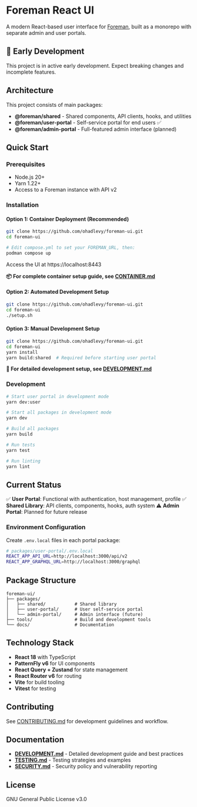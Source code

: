 # Foreman React UI

A modern React-based user interface for [Foreman](https://theforeman.org/), built as a monorepo with separate admin and user portals.

## 🚧 Early Development

This project is in active early development. Expect breaking changes and incomplete features.

## Architecture

This project consists of main packages:

- **@foreman/shared** - Shared components, API clients, hooks, and utilities
- **@foreman/user-portal** - Self-service portal for end users ✅
- **@foreman/admin-portal** - Full-featured admin interface (planned)

## Quick Start

### Prerequisites

- Node.js 20+
- Yarn 1.22+
- Access to a Foreman instance with API v2

### Installation

#### Option 1: Container Deployment (Recommended)
```bash
git clone https://github.com/ohadlevy/foreman-ui.git
cd foreman-ui

# Edit compose.yml to set your FOREMAN_URL, then:
podman compose up
```

Access the UI at https://localhost:8443

**📦 For complete container setup guide, see [CONTAINER.md](./CONTAINER.md)**

#### Option 2: Automated Development Setup
```bash
git clone https://github.com/ohadlevy/foreman-ui.git
cd foreman-ui
./setup.sh
```

#### Option 3: Manual Development Setup
```bash
git clone https://github.com/ohadlevy/foreman-ui.git
cd foreman-ui
yarn install
yarn build:shared  # Required before starting user portal
```

**📖 For detailed development setup, see [DEVELOPMENT.md](./DEVELOPMENT.md)**

### Development

```bash
# Start user portal in development mode
yarn dev:user

# Start all packages in development mode
yarn dev

# Build all packages
yarn build

# Run tests
yarn test

# Run linting
yarn lint
```

## Current Status

✅ **User Portal**: Functional with authentication, host management, profile
✅ **Shared Library**: API clients, components, hooks, auth system
⚠️ **Admin Portal**: Planned for future release

### Environment Configuration

Create `.env.local` files in each portal package:

```bash
# packages/user-portal/.env.local
REACT_APP_API_URL=http://localhost:3000/api/v2
REACT_APP_GRAPHQL_URL=http://localhost:3000/graphql
```

## Package Structure

```
foreman-ui/
├── packages/
│   ├── shared/           # Shared library
│   ├── user-portal/      # User self-service portal
│   └── admin-portal/     # Admin interface (future)
├── tools/                # Build and development tools
└── docs/                 # Documentation
```

## Technology Stack

- **React 18** with TypeScript
- **PatternFly v6** for UI components
- **React Query + Zustand** for state management
- **React Router v6** for routing
- **Vite** for build tooling
- **Vitest** for testing

## Contributing

See [CONTRIBUTING.md](./CONTRIBUTING.md) for development guidelines and workflow.

## Documentation

- **[DEVELOPMENT.md](./DEVELOPMENT.md)** - Detailed development guide and best practices
- **[TESTING.md](./TESTING.md)** - Testing strategies and examples
- **[SECURITY.md](./SECURITY.md)** - Security policy and vulnerability reporting

## License

GNU General Public License v3.0